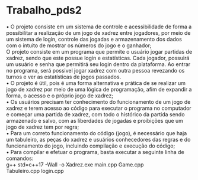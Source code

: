 # Trabalho_pds2

• O projeto consiste em um sistema de controle e acessibilidade de forma a possibilitar a realização de um jogo de xadrez entre jogadores, por meio de um sistema de login, controle das jogadas e armazenamento dos dados com o intuito de mostrar os números do jogo e o ganhador;<br/>
O projeto consiste em um programa que permite o usuário jogar partidas de xadrez, sendo que este possue login e estatísticas. Cada jogador, possuirá um usuário e senha que permitirá seu login dentro da plataforma. Ao entrar no programa, será possivel jogar xadrez com outra pessoa revezando os turnos e ver as estatísticas de jogos passados.<br/> 
• O projeto é útil, pois é uma forma alternativa e prática de se realizar um jogo de xadrez por meio de uma lógica de programação, afim de expandir a forma, o acesso e o próprio jogo de xadrez; <br/>
• Os usuários precisam ter conhecimento do funcionamento de um jogo de xadrez e terem acesso ao código para executar o programa no computador e começar uma partida de xadrez, com todo o histórico da partida sendo armazenado e salvo, com as liberdades de jogadas e proibições que um jogo de xadrez tem por regra;<br/>
• Para um correto funcionamento do código (jogo), é necessário que haja um tabuleiro, as peças do xadrez e usuários conhecedores das regras e do funcionamento do jogo, incluindo compilação e execução do código;<br/>
• Para compilar e efetuar o programa, basta executar a seguinte linha de comandos:<br/>
  g++ std=c++17 -Wall -o Xadrez.exe main.cpp Game.cpp Tabuleiro.cpp login.cpp
